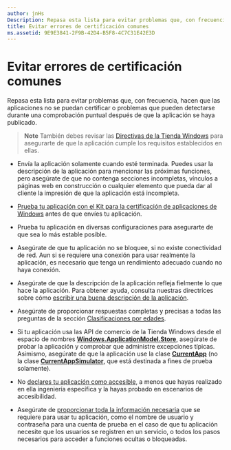 ```yaml
---
author: jnHs
Description: Repasa esta lista para evitar problemas que, con frecuencia, hacen que las aplicaciones no se puedan certificar o problemas que pueden detectarse durante una comprobación puntual después de que la aplicación se haya publicado.
title: Evitar errores de certificación comunes
ms.assetid: 9E9E3841-2F9B-42D4-B5F8-4C7C31E42E3D
---
```


# Evitar errores de certificación comunes


Repasa esta lista para evitar problemas que, con frecuencia, hacen que las aplicaciones no se puedan certificar o problemas que pueden detectarse durante una comprobación puntual después de que la aplicación se haya publicado.

> **Note**  También debes revisar las [Directivas de la Tienda Windows](https://msdn.microsoft.com/library/windows/apps/dn764944) para asegurarte de que la aplicación cumple los requisitos establecidos en ellas.

 

-   Envía la aplicación solamente cuando esté terminada. Puedes usar la descripción de la aplicación para mencionar las próximas funciones, pero asegúrate de que no contenga secciones incompletas, vínculos a páginas web en construcción o cualquier elemento que pueda dar al cliente la impresión de que la aplicación está incompleta.

-   [Prueba tu aplicación con el Kit para la certificación de aplicaciones de Windows](https://msdn.microsoft.com/library/windows/apps/mt186449) antes de que envíes tu aplicación.

-   Prueba tu aplicación en diversas configuraciones para asegurarte de que sea lo más estable posible.

-   Asegúrate de que tu aplicación no se bloquee, si no existe conectividad de red. Aun si se requiere una conexión para usar realmente la aplicación, es necesario que tenga un rendimiento adecuado cuando no haya conexión.
-   Asegúrate de que la descripción de la aplicación refleja fielmente lo que hace la aplicación. Para obtener ayuda, consulta nuestras directrices sobre cómo [escribir una buena descripción de la aplicación](write-a-great-app-description.md).

-   Asegúrate de proporcionar respuestas completas y precisas a todas las preguntas de la sección [Clasificaciones por edades](age-ratings.md).

-   Si tu aplicación usa las API de comercio de la Tienda Windows desde el espacio de nombres [**Windows.ApplicationModel.Store**](https://msdn.microsoft.com/library/windows/apps/br225197), asegúrate de probar la aplicación y comprobar que administre excepciones típicas. Asimismo, asegúrate de que la aplicación use la clase [**CurrentApp**](https://msdn.microsoft.com/library/windows/apps/hh779765) (no la clase [**CurrentAppSimulator**](https://msdn.microsoft.com/library/windows/apps/hh779766), que está destinada a fines de prueba solamente).

-   No [declares tu aplicación como accesible](app-declarations.md#this-app-has-been-tested-to-meet-accessibility-guidelines), a menos que hayas realizado en ella ingeniería específica y la hayas probado en escenarios de accesibilidad.

-   Asegúrate de [proporcionar toda la información necesaria](notes-for-certification.md) que se requiere para usar tu aplicación, como el nombre de usuario y contraseña para una cuenta de prueba en el caso de que tu aplicación necesite que los usuarios se registren en un servicio, o todos los pasos necesarios para acceder a funciones ocultas o bloqueadas.

 

 






<!--HONumber=May16_HO2-->


